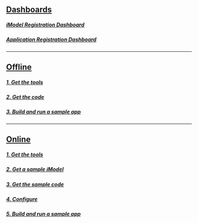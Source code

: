 ## [Dashboards](/getting-started/registration-dashboard?tab=1)

##### [iModel Registration Dashboard](/getting-started/registration-dashboard?tab=1)
##### [Application Registration Dashboard](/getting-started/registration-dashboard?tab=0)

---
## [Offline](./offline-quickstart.md)
##### [1. Get the tools](./offline-quickstart.md#1-get-the-tools)
##### [2. Get the code](./offline-quickstart.md#2-get-the-code)
##### [3. Build and run a sample app](./offline-quickstart.md#3-build-and-run-a-sample-app)

---
## [Online](./online-quickstart.md)
##### [1. Get the tools](./online-quickstart.md#1-get-the-tools)
##### [2. Get a sample iModel](./online-quickstart.md#2-get-a-sample-imodel)
##### [3. Get the sample code](./online-quickstart.md#3-get-the-sample-code)
##### [4. Configure](./online-quickstart.md#4-configure)
##### [5. Build and run a sample app](./online-quickstart.md#5-build-and-run-a-sample-app)

